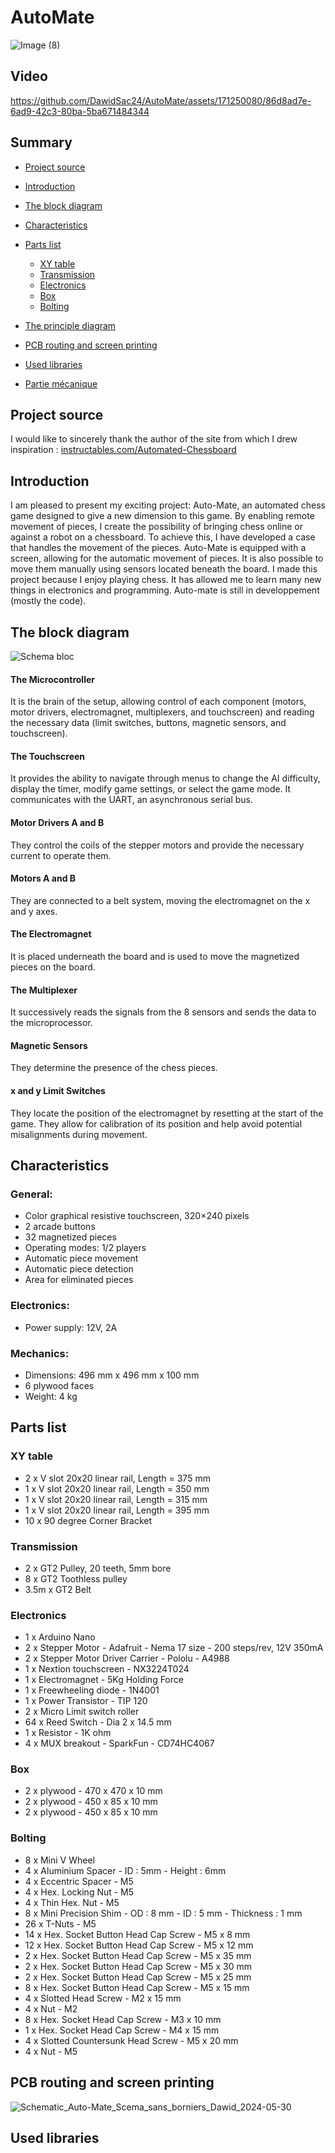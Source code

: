 # AutoMate
![Image (8)](https://github.com/DawidSac24/AutoMate/assets/171250080/2e45e442-d7ad-42c4-8633-2ada9f801d8c)
## Video 

https://github.com/DawidSac24/AutoMate/assets/171250080/86d8ad7e-6ad9-42c3-80ba-5ba671484344

## Summary

- [Project source](#Project-source)
- [Introduction](#Introduction)
- [The block diagram](#The-block-diagram) 
- [Characteristics](#Characteristics)
- [Parts list](#Parts-list) 
  - [XY table](#XY-table)
  - [Transmission](#Transmission)
  - [Electronics](#Electronics)
  - [Box](#Box)
  - [Bolting](#Bolting)

- [The principle diagram](#The-principle-diagram)
- [PCB routing and screen printing](#PCB-routing-and-screen-printing)
- [Used libraries](#Used-libraries)  
- [Partie mécanique](#Partie-mécanique)

## Project source
I would like to sincerely thank the author of the site from which I drew inspiration :
[instructables.com/Automated-Chessboard](https://www.instructables.com/Automated-Chessboard/)

## Introduction
I am pleased to present my exciting project: Auto-Mate, an automated chess game designed to give a new dimension to this game. By enabling remote movement of pieces, I create the possibility of bringing chess online or against a robot on a chessboard. To achieve this, I have developed a case that handles the movement of the pieces. Auto-Mate is equipped with a screen, allowing for the automatic movement of pieces. It is also possible to move them manually using sensors located beneath the board. I made this project because I enjoy playing chess. It has allowed me to learn many new things in electronics and programming. Auto-mate is still in developpement (mostly the code).

## The block diagram

![Schema bloc](https://github.com/DawidSac24/AutoMate/assets/171250080/c1ea0b3d-b250-44f0-b621-0e71598915d2)

#### The Microcontroller
It is the brain of the setup, allowing control of each component (motors, motor drivers, electromagnet, multiplexers, and touchscreen) and reading the necessary data (limit switches, buttons, magnetic sensors, and touchscreen).

#### The Touchscreen
It provides the ability to navigate through menus to change the AI difficulty, display the timer, modify game settings, or select the game mode. It communicates with the UART, an asynchronous serial bus.

#### Motor Drivers A and B
They control the coils of the stepper motors and provide the necessary current to operate them.

#### Motors A and B
They are connected to a belt system, moving the electromagnet on the x and y axes.

#### The Electromagnet
It is placed underneath the board and is used to move the magnetized pieces on the board.

#### The Multiplexer
It successively reads the signals from the 8 sensors and sends the data to the microprocessor.

#### Magnetic Sensors
They determine the presence of the chess pieces.

#### x and y Limit Switches
They locate the position of the electromagnet by resetting at the start of the game. They allow for calibration of its position and help avoid potential misalignments during movement.

## Characteristics
### General:
- Color graphical resistive touchscreen, 320×240 pixels
- 2 arcade buttons
- 32 magnetized pieces
- Operating modes: 1/2 players
- Automatic piece movement
- Automatic piece detection
- Area for eliminated pieces
### Electronics:
- Power supply: 12V, 2A
### Mechanics:
- Dimensions: 496 mm x 496 mm x 100 mm
- 6 plywood faces
- Weight: 4 kg

## Parts list

### XY table

- 2 x V slot 20x20 linear rail, Length = 375 mm
- 1 x V slot 20x20 linear rail, Length = 350 mm
- 1 x V slot 20x20 linear rail, Length = 315 mm
- 1 x V slot 20x20 linear rail, Length = 395 mm
- 10 x 90 degree Corner Bracket

### Transmission

- 2 x GT2 Pulley, 20 teeth, 5mm bore
- 8 x GT2 Toothless pulley
- 3.5m x GT2 Belt

### Electronics

- 1 x Arduino Nano
- 2 x Stepper Motor - Adafruit - Nema 17 size - 200 steps/rev, 12V 350mA
- 2 x Stepper Motor Driver Carrier - Pololu - A4988
- 1 x Nextion touchscreen - NX3224T024
- 1 x Electromagnet - 5Kg Holding Force
- 1 x Freewheeling diode - 1N4001
- 1 x Power Transistor - TIP 120
- 2 x Micro Limit switch roller
- 64 x Reed Switch - Dia 2 x 14.5 mm
- 1 x Resistor - 1K ohm
- 4 x MUX breakout - SparkFun - CD74HC4067

### Box

- 2 x plywood - 470 x 470 x 10 mm
- 2 x plywood - 450 x 85 x 10 mm
- 2 x plywood - 450 x 85 x 10 mm

### Bolting

- 8 x Mini V Wheel
- 4 x Aluminium Spacer - ID : 5mm - Height : 6mm
- 4 x Eccentric Spacer - M5
- 4 x Hex. Locking Nut - M5
- 4 x Thin Hex. Nut - M5
- 8 x Mini Precision Shim - OD : 8 mm - ID : 5 mm - Thickness : 1 mm
- 26 x T-Nuts - M5
- 14 x Hex. Socket Button Head Cap Screw - M5 x 8 mm
- 12 x Hex. Socket Button Head Cap Screw - M5 x 12 mm
- 2 x Hex. Socket Button Head Cap Screw - M5 x 35 mm
- 2 x Hex. Socket Button Head Cap Screw - M5 x 30 mm
- 2 x Hex. Socket Button Head Cap Screw - M5 x 25 mm
- 8 x Hex. Socket Button Head Cap Screw - M5 x 15 mm
- 4 x Slotted Head Screw - M2 x 15 mm
- 4 x Nut - M2
- 8 x Hex. Socket Head Cap Screw - M3 x 10 mm
- 1 x Hex. Socket Head Cap Screw - M4 x 15 mm
- 4 x Slotted Countersunk Head Screw - M5 x 20 mm
- 4 x Nut - M5

## PCB routing and screen printing
![Schematic_Auto-Mate_Scema_sans_borniers_Dawid_2024-05-30](https://github.com/DawidSac24/AutoMate/assets/171250080/d2962a78-1aa2-455f-b27d-5ef20a18f260)

## Used libraries
